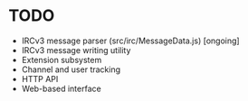 # TODO

* IRCv3 message parser (src/irc/MessageData.js) [ongoing]
* IRCv3 message writing utility
* Extension subsystem
* Channel and user tracking
* HTTP API
* Web-based interface
